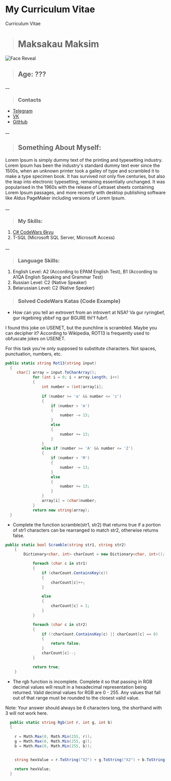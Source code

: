 # My Curriculum Vitae
 Curriculum Vitae

> # Maksakau Maksim
![Face Reveal]()
> ## Age: ???

__
> ### Contacts
* [Telegram](https://t.me/MMA2K2)
* [VK](https://vk.com/bluedrygloss)
* [GitHub](https://github.com/SOLDIEROFWW4)

__
> ## Something About Myself:
Lorem Ipsum is simply dummy text of the printing and typesetting industry. Lorem Ipsum has been the industry's standard dummy text ever since the 1500s, when an unknown printer took a galley of type and scrambled it to make a type specimen book. It has survived not only five centuries, but also the leap into electronic typesetting, remaining essentially unchanged. It was popularised in the 1960s with the release of Letraset sheets containing Lorem Ipsum passages, and more recently with desktop publishing software like Aldus PageMaker including versions of Lorem Ipsum.

__
> ### My Skills:
1. [C# CodeWars 6kyu](https://www.codewars.com/users/GreyEyedAngel)
2. T-SQL (Microsoft SQL Server, Microsoft Access)

__
> ### Language Skills:
1. English Level: A2 (According to EPAM English  Test), B1 (According to A1QA English Speaking and Grammar Test)
2. Russian Level: C2 (Native Speaker)
3. Belarussian Level: C2 (Native Speaker)

> ### Solved CodeWars Katas (Code Example)
* How can you tell an extrovert from an introvert at NSA?
Va gur ryringbef, gur rkgebireg ybbxf ng gur BGURE thl'f fubrf.

I found this joke on USENET, but the punchline is scrambled. Maybe you can decipher it?
According to Wikipedia, ROT13 is frequently used to obfuscate jokes on USENET.

For this task you're only supposed to substitute characters. Not spaces, punctuation, numbers, etc.

```C#
public static string Rot13(string input)
  {
     char[] array = input.ToCharArray();
            for (int i = 0; i < array.Length; i++)
            {
                int number = (int)array[i];
                
                if (number >= 'a' && number <= 'z')
                {
                    if (number > 'm')
                    {
                        number -= 13;
                    }
                    else
                    {
                        number += 13;
                    }
                }
                else if (number >= 'A' && number <= 'Z')
                {
                    if (number > 'M')
                    {
                        number -= 13;
                    }
                    else
                    {
                        number += 13;
                    }
                }
                array[i] = (char)number;
            }
            return new string(array);
  }
```

* Complete the function scramble(str1, str2) that returns true if a portion of str1 characters can be rearranged to match str2, otherwise returns false.

```C#
public static bool Scramble(string str1, string str2) 
    {
        Dictionary<char, int> charCount = new Dictionary<char, int>();

            foreach (char c in str1)
            {
                if (charCount.ContainsKey(c))
                {
                    charCount[c]++;
                }

                else
                {
                    charCount[c] = 1;
                }
            }    

            foreach (char c in str2)
            {
                if (!charCount.ContainsKey(c) || charCount[c] == 0)
                {
                    return false;
                }
                charCount[c]--;   
            }

            return true;
    }
```

* The rgb function is incomplete. Complete it so that passing in RGB decimal values will result in a hexadecimal representation being returned. Valid decimal values for RGB are 0 - 255. Any values that fall out of that range must be rounded to the closest valid value.

Note: Your answer should always be 6 characters long, the shorthand with 3 will not work here.

```C#
  public static string Rgb(int r, int g, int b) 
  {
    
    r = Math.Max(0, Math.Min(255, r));
    g = Math.Max(0, Math.Min(255, g));
    b = Math.Max(0, Math.Min(255, b));


    string hexValue = r.ToString("X2") + g.ToString("X2") + b.ToString("X2");

    return hexValue;
  }
```


